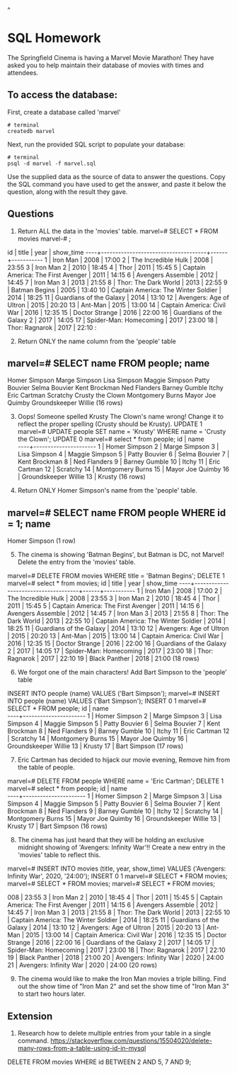 ^
# SQL Homework

The Springfield Cinema is having a Marvel Movie Marathon! They have asked you to help maintain their database of movies with times and attendees.

## To access the database:

First, create a database called 'marvel'

```
# terminal
createdb marvel
```

Next, run the provided SQL script to populate your database:

```
# terminal
psql -d marvel -f marvel.sql
```

Use the supplied data as the source of data to answer the questions. Copy the SQL command you have used to get the answer, and paste it below the question, along with the result they gave.

## Questions

1.  Return ALL the data in the 'movies' table.
marvel=# SELECT * FROM movies
marvel-# ;

 id |                title                | year | show_time
----+-------------------------------------+------+-----------
  1 | Iron Man                            | 2008 | 17:00
  2 | The Incredible Hulk                 | 2008 | 23:55
  3 | Iron Man 2                          | 2010 | 18:45
  4 | Thor                                | 2011 | 15:45
  5 | Captain America: The First Avenger  | 2011 | 14:15
  6 | Avengers Assemble                   | 2012 | 14:45
  7 | Iron Man 3                          | 2013 | 21:55
  8 | Thor: The Dark World                | 2013 | 22:55
  9 | Batman Begins                       | 2005 | 13:40
 10 | Captain America: The Winter Soldier | 2014 | 18:25
 11 | Guardians of the Galaxy             | 2014 | 13:10
 12 | Avengers: Age of Ultron             | 2015 | 20:20
 13 | Ant-Man                             | 2015 | 13:00
 14 | Captain America: Civil War          | 2016 | 12:35
 15 | Doctor Strange                      | 2016 | 22:00
 16 | Guardians of the Galaxy 2           | 2017 | 14:05
 17 | Spider-Man: Homecoming              | 2017 | 23:00
 18 | Thor: Ragnarok                      | 2017 | 22:10
:


2.  Return ONLY the name column from the 'people' table

marvel=# SELECT name FROM people;
         name         
----------------------
 Homer Simpson
 Marge Simpson
 Lisa Simpson
 Maggie Simpson
 Patty Bouvier
 Selma Bouvier
 Kent Brockman
 Ned Flanders
 Barney Gumble
 Itchy
 Eric Cartman
 Scratchy
 Crusty the Clown
 Montgomery Burns
 Mayor Joe Quimby
 Groundskeeper Willie
(16 rows)


3.  Oops! Someone spelled Krusty The Clown's name wrong! Change it to reflect the proper spelling (Crusty should be Krusty).
UPDATE 1
marvel=# UPDATE people SET name = 'Krusty' WHERE name = 'Crusty the Clown';
UPDATE 0
marvel=# select * from people;
 id |         name         
----+----------------------
  1 | Homer Simpson
  2 | Marge Simpson
  3 | Lisa Simpson
  4 | Maggie Simpson
  5 | Patty Bouvier
  6 | Selma Bouvier
  7 | Kent Brockman
  8 | Ned Flanders
  9 | Barney Gumble
 10 | Itchy
 11 | Eric Cartman
 12 | Scratchy
 14 | Montgomery Burns
 15 | Mayor Joe Quimby
 16 | Groundskeeper Willie
 13 | Krusty
(16 rows)


4.  Return ONLY Homer Simpson's name from the 'people' table.

marvel=# SELECT name FROM people WHERE  id = 1;
name      
---------------
Homer Simpson
(1 row)



5.  The cinema is showing 'Batman Begins', but Batman is DC, not Marvel! Delete the entry from the 'movies' table.

marvel=# DELETE FROM movies WHERE title = 'Batman Begins';
DELETE 1
marvel=# select * from movies;
 id |                title                | year | show_time
----+-------------------------------------+------+-----------
  1 | Iron Man                            | 2008 | 17:00
  2 | The Incredible Hulk                 | 2008 | 23:55
  3 | Iron Man 2                          | 2010 | 18:45
  4 | Thor                                | 2011 | 15:45
  5 | Captain America: The First Avenger  | 2011 | 14:15
  6 | Avengers Assemble                   | 2012 | 14:45
  7 | Iron Man 3                          | 2013 | 21:55
  8 | Thor: The Dark World                | 2013 | 22:55
 10 | Captain America: The Winter Soldier | 2014 | 18:25
 11 | Guardians of the Galaxy             | 2014 | 13:10
 12 | Avengers: Age of Ultron             | 2015 | 20:20
 13 | Ant-Man                             | 2015 | 13:00
 14 | Captain America: Civil War          | 2016 | 12:35
 15 | Doctor Strange                      | 2016 | 22:00
 16 | Guardians of the Galaxy 2           | 2017 | 14:05
 17 | Spider-Man: Homecoming              | 2017 | 23:00
 18 | Thor: Ragnarok                      | 2017 | 22:10
 19 | Black Panther                       | 2018 | 21:00
(18 rows)



6.  We forgot one of the main characters! Add Bart Simpson to the 'people' table

INSERT INTO people (name) VALUES ('Bart Simpson');
marvel=# INSERT INTO people (name) VALUES ('Bart Simpson');
INSERT 0 1
marvel=# SELECT * FROM people;
 id |         name         
----+----------------------
  1 | Homer Simpson
  2 | Marge Simpson
  3 | Lisa Simpson
  4 | Maggie Simpson
  5 | Patty Bouvier
  6 | Selma Bouvier
  7 | Kent Brockman
  8 | Ned Flanders
  9 | Barney Gumble
 10 | Itchy
 11 | Eric Cartman
 12 | Scratchy
 14 | Montgomery Burns
 15 | Mayor Joe Quimby
 16 | Groundskeeper Willie
 13 | Krusty
 17 | Bart Simpson
(17 rows)

7.  Eric Cartman has decided to hijack our movie evening, Remove him from the table of people.



marvel=# DELETE FROM people WHERE name = 'Eric Cartman';
DELETE 1
marvel=# select * from people;
 id |         name         
----+----------------------
  1 | Homer Simpson
  2 | Marge Simpson
  3 | Lisa Simpson
  4 | Maggie Simpson
  5 | Patty Bouvier
  6 | Selma Bouvier
  7 | Kent Brockman
  8 | Ned Flanders
  9 | Barney Gumble
 10 | Itchy
 12 | Scratchy
 14 | Montgomery Burns
 15 | Mayor Joe Quimby
 16 | Groundskeeper Willie
 13 | Krusty
 17 | Bart Simpson
(16 rows)






8.  The cinema has just heard that they will be holding an exclusive midnight showing of 'Avengers: Infinity War'!! Create a new entry in the 'movies' table to reflect this.

marvel=# INSERT INTO movies (title, year, show_time) VALUES ('Avengers: Infinity War', 2020, '24:00');
INSERT 0 1
marvel=# SELECT * FROM movies;
marvel=# SELECT * FROM movies;
marvel=# SELECT * FROM movies;

008 | 23:55
  3 | Iron Man 2                          | 2010 | 18:45
  4 | Thor                                | 2011 | 15:45
  5 | Captain America: The First Avenger  | 2011 | 14:15
  6 | Avengers Assemble                   | 2012 | 14:45
  7 | Iron Man 3                          | 2013 | 21:55
  8 | Thor: The Dark World                | 2013 | 22:55
 10 | Captain America: The Winter Soldier | 2014 | 18:25
 11 | Guardians of the Galaxy             | 2014 | 13:10
 12 | Avengers: Age of Ultron             | 2015 | 20:20
 13 | Ant-Man                             | 2015 | 13:00
 14 | Captain America: Civil War          | 2016 | 12:35
 15 | Doctor Strange                      | 2016 | 22:00
 16 | Guardians of the Galaxy 2           | 2017 | 14:05
 17 | Spider-Man: Homecoming              | 2017 | 23:00
 18 | Thor: Ragnarok                      | 2017 | 22:10
 19 | Black Panther                       | 2018 | 21:00
 20 | Avengers: Infinity War              | 2020 | 24:00
 21 | Avengers: Infinity War              | 2020 | 24:00
(20 rows)





9.  The cinema would like to make the Iron Man movies a triple billing. Find out the show time of "Iron Man 2" and set the show time of "Iron Man 3" to start two hours later.









## Extension

1.  Research how to delete multiple entries from your table in a single command.
https://stackoverflow.com/questions/15504020/delete-many-rows-from-a-table-using-id-in-mysql

DELETE FROM movies WHERE id BETWEEN 2 AND 5, 7 AND 9;
